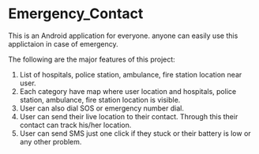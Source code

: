 # Emergency_Contact
This is an Android application for everyone. anyone can easily use this applictaion in case of emergency. 

The following are the major features of this project:

1. 	List of hospitals, police station, ambulance, fire station location near user.
2.  Each category have map where user location and hospitals, police station, ambulance, fire station location is visible.
3. 	User can also dial SOS or emergency number dial.
4. 	User can send their live location to their contact. Through this their contact can track his/her location.
5.	User can send SMS just one click if they stuck or their battery is low or any other problem.

